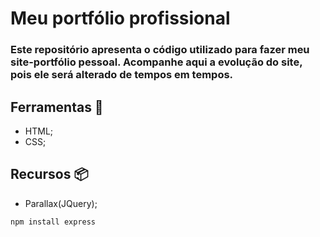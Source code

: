# Meu portfólio profissional
### Este repositório apresenta o código utilizado para fazer meu site-portfólio pessoal. Acompanhe aqui a evolução do site, pois ele será alterado de tempos em tempos. 

## Ferramentas 🧱

* HTML;
* CSS;

## Recursos 📦

* Parallax(JQuery);

````
npm install express
````
